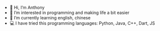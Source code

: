 - 👋 Hi, I’m Anthony
- 👀 I’m interested in programming and making life a bit easier
- 🌱 I’m currently learning english, chinese
- 💻 I have tried this programming languages: Python, Java, C++, Dart, JS

<!---
mynameisasskiss/mynameisasskiss is a ✨ special ✨ repository because its `README.md` (this file) appears on your GitHub profile.
You can click the Preview link to take a look at your changes.
--->
